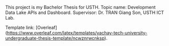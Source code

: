 This project is my Bachelor Thesis for USTH. Topic name: Development Data Lake APIs and Dashboard. Supervisor: Dr. TRAN Giang Son, USTH ICT Lab.

Template link: [Overleaf] (https://www.overleaf.com/latex/templates/yachay-tech-university-undergraduate-thesis-template/ncwznrwcnksp).
